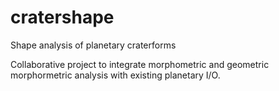 # cratershape
Shape analysis of planetary craterforms 

Collaborative project to integrate morphometric and geometric morphormetric analysis with existing planetary I/O.
